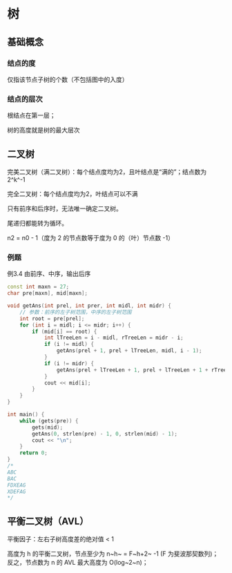 # 树

## 基础概念

### 结点的度

仅指该节点子树的个数（不包括图中的入度）

### 结点的层次

根结点在第一层；

树的高度就是树的最大层次

## 二叉树

完美二叉树（满二叉树）：每个结点度均为2，且叶结点是“满的”；结点数为 2^k^-1

完全二叉树：每个结点度均为2，叶结点可以不满

只有前序和后序时，无法唯一确定二叉树。

尾递归都能转为循环。

n2 = n0 - 1（度为 2 的节点数等于度为 0 的（叶）节点数 -1）

### 例题

例3.4 由前序、中序，输出后序
```C++
const int maxn = 27;
char pre[maxn], mid[maxn];

void getAns(int prel, int prer, int midl, int midr) {
	// 参数：前序的左子树范围，中序的左子树范围
	int root = pre[prel];
	for (int i = midl; i <= midr; i++) {
		if (mid[i] == root) {
			int lTreeLen = i - midl, rTreeLen = midr - i;
			if (i != midl) {
				getAns(prel + 1, prel + lTreeLen, midl, i - 1);
			}
			if (i != midr) {
				getAns(prel + lTreeLen + 1, prel + lTreeLen + 1 + rTreeLen - 1, i + 1, midr);
			}
			cout << mid[i];
		}
	}
}

int main() {
	while (gets(pre)) {
		gets(mid);
		getAns(0, strlen(pre) - 1, 0, strlen(mid) - 1);
		cout << "\n";
	}
	return 0;
}
/*
ABC
BAC
FDXEAG
XDEFAG
*/
```

## 平衡二叉树（AVL）

平衡因子：左右子树高度差的绝对值 < 1

高度为 h 的平衡二叉树，节点至少为 n~h~ = F~h+2~ -1 (F 为斐波那契数列)；
反之，节点数为 n 的 AVL 最大高度为 O(log~2~n)；

